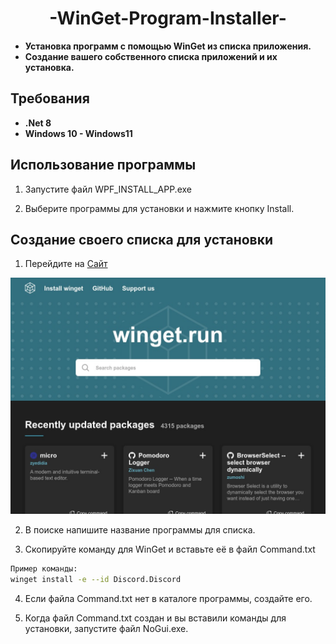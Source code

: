 <h1 align="center">-WinGet-Program-Installer-</h1>

- **Установка программ с помощью WinGet из списка приложения.**
- **Создание вашего собственного списка приложений и их установка.**

## Требования
- **.Net 8**
- **Windows 10 - Windows11**

## Использование программы
1. Запустите файл WPF_INSTALL_APP.exe

2. Выберите программы для установки и нажмите кнопку Install.

## Создание своего списка для установки
1. Перейдите на [Сайт](https://winget.run/)
<p> <img src="src/1.jpg"/>

2. В поиске напишите название программы для списка.

3. Скопируйте команду для WinGet и вставьте её в файл Command.txt

```bash
Пример команды:
winget install -e --id Discord.Discord
```

4. Если файла Command.txt нет в каталоге программы, создайте его.

5. Когда файл Command.txt создан и вы вставили команды для установки, запустите файл NoGui.exe.

